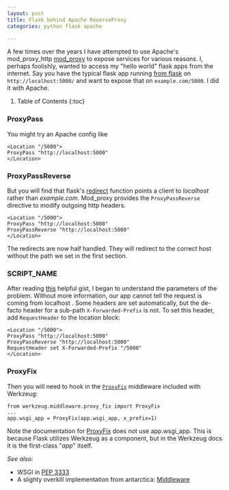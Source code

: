 ```yaml
---
layout: post
title: Flask behind Apache ReverseProxy
categories: python flask apache

---
```

A few times over the years I have attempted to use Apache's mod_proxy_http [mod_proxy](https://httpd.apache.org/docs/current/mod/mod_proxy.html) to expose services for various reasons. I, perhaps foolishly, wanted to access my "hello world" flask apps from the internet. Say you have the typical flask app running [from flask](https://palletsprojects.com/p/werkzeug/) on `http://localhost:5000/` and want to expose that on `example.com/5000`. I did it with Apache.

1. Table of Contents
{:toc}

### ProxyPass

You might try an Apache config like

    <Location "/5000">
    ProxyPass "http://localhost:5000"
    </Location> 

### ProxyPassReverse
But you will find that flask's [redirect](https://flask.palletsprojects.com/en/1.1.x/api/#flask.redirect) function points a client to *localhost* rather than *example.com*. Mod_proxy provides the `ProxyPassReverse` directive to modify outgoing http headers.

    <Location "/5000">
    ProxyPass "http://localhost:5000"
    ProxyPassReverse "http://localhost:5000"
    </Location>

The redirects are now half handled. They will redirect to the correct host without the path we set in the first section.

### SCRIPT_NAME
After reading [this](https://gist.github.com/szul/68c9245dff2eb7e19d6c3b713ce37a09) helpful gist, I began to understand the parameters of the problem. Without more information, our app cannot tell the request is coming from localhost . Some headers are set automatically, but the de-facto header for a sub-path `X-Forwarded-Prefix` is not. To set this header, add `RequestHeader` to the location block:

    <Location "/5000">
    ProxyPass "http://localhost:5000"
    ProxyPassReverse "http://localhost:5000"
    RequestHeader set X-Forwarded-Prefix "/5000"
    </Location> 

### ProxyFix
Then you will need to hook in the [`ProxyFix`](https://werkzeug.palletsprojects.com/en/1.0.x/middleware/proxy_fix/) middleware included with Werkzeug:

    from werkzeug.middleware.proxy_fix import ProxyFix
    ...
    app.wsgi_app = ProxyFix(app.wsgi_app, x_prefix=1)

Note the documentation for [ProxyFix](https://werkzeug.palletsprojects.com/en/1.0.x/middleware/proxy_fix/) does not use app.wsgi_app. This is because Flask utilizes Werkzeug as a component, but in the Werkzeug docs it is the first-class "*app*" itself.

*See also:*
* WSGI in [PEP 3333](https://www.python.org/dev/peps/pep-3333/#environ-variables)
* A slighty overkill implementation from antarctica: [Middleware](https://github.com/antarctica/flask-reverse-proxy-fix)
